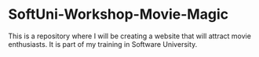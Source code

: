 # SoftUni-Workshop-Movie-Magic
This is a repository where I will be creating a website that will attract movie enthusiasts. It is part of my training in Software University. 
